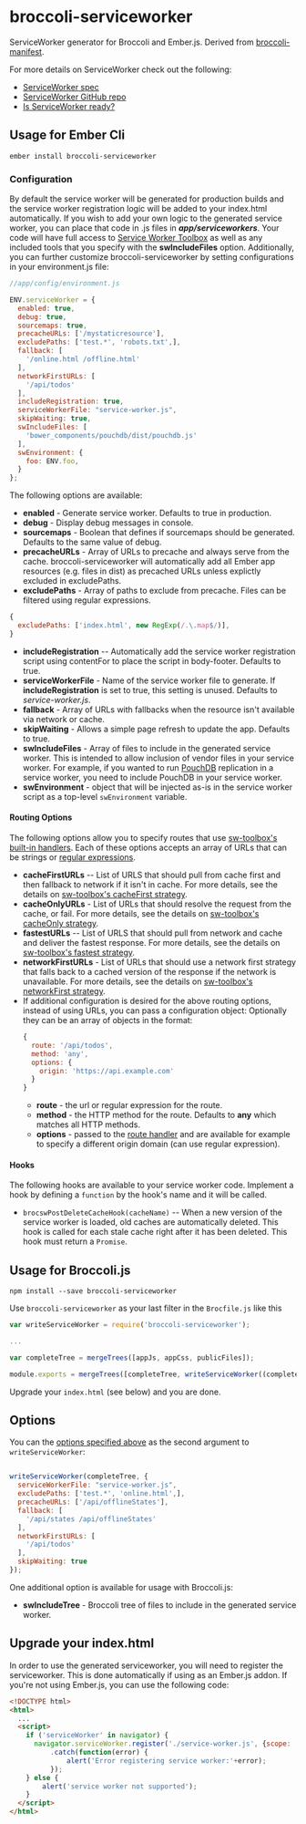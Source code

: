 broccoli-serviceworker
=================

ServiceWorker generator for Broccoli and Ember.js.  Derived from [broccoli-manifest](https://github.com/racido/broccoli-manifest).

For more details on ServiceWorker check out the following:
* [ServiceWorker spec](https://slightlyoff.github.io/ServiceWorker/spec/service_worker/)
* [ServiceWorker GitHub repo](https://github.com/slightlyoff/ServiceWorker)
* [Is ServiceWorker ready?](https://jakearchibald.github.io/isserviceworkerready/)

Usage for Ember Cli
-------------------

`ember install broccoli-serviceworker`

### Configuration
By default the service worker will be generated for production builds and the service worker registration logic will be added to your index.html automatically.  If you wish to add your own logic to the generated service worker, you can place that code in .js files in ***app/serviceworkers***.  Your code will have full access to [Service Worker Toolbox](https://github.com/GoogleChrome/sw-toolbox) as well as any included tools that you specify with the **swIncludeFiles** option.  Additionally, you can further customize broccoli-serviceworker by setting configurations in your environment.js file:
```JavaScript
//app/config/environment.js

ENV.serviceWorker = {
  enabled: true,
  debug: true,
  sourcemaps: true,
  precacheURLs: ['/mystaticresource'],
  excludePaths: ['test.*', 'robots.txt',],
  fallback: [
    '/online.html /offline.html'
  ],
  networkFirstURLs: [
    '/api/todos'
  ],
  includeRegistration: true,
  serviceWorkerFile: "service-worker.js",
  skipWaiting: true,
  swIncludeFiles: [
    'bower_components/pouchdb/dist/pouchdb.js'
  ],
  swEnvironment: {
    foo: ENV.foo,
  }
};
```
The following options are available:
* **enabled** - Generate service worker.  Defaults to true in production.
* **debug** - Display debug messages in console.
* **sourcemaps** - Boolean that defines if sourcemaps should be generated. Defaults to the same value of debug.
* **precacheURLs** - Array of URLs to precache and always serve from the cache.  broccoli-serviceworker will automatically add all Ember app resources (e.g. files in dist) as precached URLs unless explictly excluded in excludePaths.
* **excludePaths** - Array of paths to exclude from precache.  Files can be filtered using regular expressions.
```JavaScript
{
  excludePaths: ['index.html', new RegExp(/.\.map$/)],
}
```
* **includeRegistration** -- Automatically add the service worker registration script using contentFor to place the script in body-footer.  Defaults to true.
* **serviceWorkerFile** - Name of the service worker file to generate.  If **includeRegistration** is set to true, this setting is unused.  Defaults to *service-worker.js*.
* **fallback** - Array of URLs with fallbacks when the resource isn't available via network or cache.
* **skipWaiting** - Allows a simple page refresh to update the app.  Defaults to true.
* **swIncludeFiles** - Array of files to include in the generated service worker.  This is intended to allow inclusion of vendor files in your service worker.  For example, if you wanted to run [PouchDB](http://pouchdb.com/) replication in a service worker, you need to include PouchDB in your service worker.
* **swEnvironment** - object that will be injected as-is in the service worker script as a top-level `swEnvironment` variable.

#### Routing Options
The following options allow you to specify routes that use [sw-toolbox's built-in handlers](https://github.com/GoogleChrome/sw-toolbox#built-in-handlers).  Each of these options accepts an array of URLs that can be strings or [regular expressions](https://github.com/GoogleChrome/sw-toolbox#regular-expression-routes).
* **cacheFirstURLs** -- List of URLS that should pull from cache first and then fallback to network if it isn't in cache.  For more details, see the details on [sw-toolbox's cacheFirst strategy](https://github.com/GoogleChrome/sw-toolbox#toolboxcachefirst).
* **cacheOnlyURLs** - List of URLs that should resolve the request from the cache, or fail.  For more details, see the details on [sw-toolbox's cacheOnly strategy](https://github.com/GoogleChrome/sw-toolbox#toolboxcacheonly).
* **fastestURLs** -- List of URLS that should pull from network and cache and deliver the fastest response.  For more details, see the details on [sw-toolbox's fastest strategy](https://github.com/GoogleChrome/sw-toolbox#toolboxfastest).
* **networkFirstURLs** - List of URLs that should use a network first strategy that falls back to a cached version of the response if the network is unavailable.  For more details, see the details on [sw-toolbox's networkFirst strategy](https://github.com/GoogleChrome/sw-toolbox#user-content-toolboxnetworkfirst).
* If additional configuration is desired for the above routing options, instead of using URLs, you can pass a configuration object:
  Optionally they can be an array of objects in the format:
  ```javascript
  {
    route: '/api/todos',
    method: 'any',
    options: {
      origin: 'https://api.example.com'
    }
  }
  ```
  * **route** - the url or regular expression for the route.
  * **method** - the HTTP method for the route.  Defaults to **any** which matches all HTTP methods.
  * **options** - passed to the [route handler](https://github.com/GoogleChrome/sw-toolbox#methods) and are available for example to specify a different origin domain (can use regular expression).

#### Hooks
The following hooks are available to your service worker code. Implement a hook by defining a `function` by the hook's name and it will be called.

* `brocswPostDeleteCacheHook(cacheName)` -- When a new version of the service worker is loaded, old caches are automatically deleted. This hook is called for each stale cache right after it has been deleted. This hook must return a `Promise`.

Usage for Broccoli.js
---------------------

`npm install --save broccoli-serviceworker`

Use `broccoli-serviceworker` as your last filter in the `Brocfile.js` like this

```JavaScript
var writeServiceWorker = require('broccoli-serviceworker');

...

var completeTree = mergeTrees([appJs, appCss, publicFiles]);

module.exports = mergeTrees([completeTree, writeServiceWorker((completeTree)]);
```
Upgrade your `index.html` (see below) and you are done.

Options
-------

You can the [options specified above](#configuration) as the second argument to `writeServiceWorker`:

```JavaScript

writeServiceWorker(completeTree, {
  serviceWorkerFile: "service-worker.js",
  excludePaths: ['test.*', 'online.html',],
  precacheURLs: ['/api/offlineStates'],
  fallback: [
    '/api/states /api/offlineStates'
  ],
  networkFirstURLs: [
    '/api/todos'
  ],
  skipWaiting: true
});
```
One additional option is available for usage with Broccoli.js:
* **swIncludeTree** - Broccoli tree of files to include in the generated service worker.

Upgrade your index.html
-----------------------

In order to use the generated serviceworker, you will need to register the serviceworker. This is done automatically if using as an Ember.js addon.
If you're not using Ember.js, you can use the following code:
```HTML
<!DOCTYPE html>
<html>
  ...
  <script>
    if ('serviceWorker' in navigator) {
      navigator.serviceWorker.register('./service-worker.js', {scope: './'})
          .catch(function(error) {
              alert('Error registering service worker:'+error);
          });
    } else {
        alert('service worker not supported');
    }
  </script>
</html>
```
